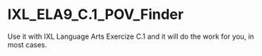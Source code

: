 # IXL_ELA9_C.1_POV_Finder
Use it with IXL Language Arts Exercize C.1 and it will do the work for you, in most cases.
